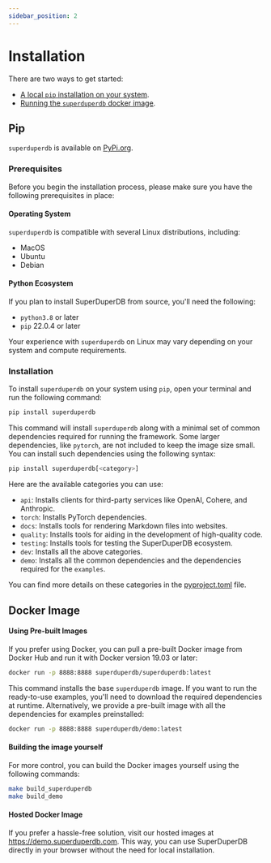```yaml
---
sidebar_position: 2
---
```


# Installation

There are two ways to get started:

- [A local `pip` installation on your system](#pip).
- [Running the `superduperdb` docker image](#docker-image).

## Pip

`superduperdb` is available on [PyPi.org](https://pypi.org/project/superduperdb/).

### Prerequisites

Before you begin the installation process, please make sure you have the following prerequisites in place:

#### Operating System

`superduperdb` is compatible with several Linux distributions, including:

- MacOS
- Ubuntu
- Debian

#### Python Ecosystem

If you plan to install SuperDuperDB from source, you'll need the following:

- `python3.8` or later
- `pip` 22.0.4 or later

Your experience with `superduperdb` on Linux may vary depending on your system and compute requirements.

### Installation

To install `superduperdb` on your system using `pip`, open your terminal and run the following command:

```bash
pip install superduperdb
```

This command will install `superduperdb` along with a minimal set of  common dependencies required for running the framework. Some larger  dependencies, like `pytorch`, are not included to keep the image size small. You can install such dependencies using the following syntax:

```bash
pip install superduperdb[<category>]
```

Here are the available categories you can use:

- `api`: Installs clients for third-party services like OpenAI, Cohere, and Anthropic.
- `torch`: Installs PyTorch dependencies.
- `docs`: Installs tools for rendering Markdown files into websites.
- `quality`: Installs tools for aiding in the development of high-quality code.
- `testing`: Installs tools for testing the SuperDuperDB ecosystem.
- `dev`: Installs all the above categories.
- `demo`: Installs all the common dependencies and the dependencies required for the `examples`.

You can find more details on these categories in the [pyproject.toml](https://github.com/SuperDuperDB/superduperdb/blob/main/pyproject.toml) file.

## Docker Image

#### Using Pre-built Images

If you prefer using Docker, you can pull a pre-built Docker image from Docker Hub and run it with Docker version 19.03 or later:

```bash
docker run -p 8888:8888 superduperdb/superduperdb:latest
```

This command installs the base `superduperdb` image. If you want to run  the ready-to-use examples, you'll need to download the required  dependencies at runtime. Alternatively, we provide a pre-built image  with all the dependencies for examples preinstalled:

```bash
docker run -p 8888:8888 superduperdb/demo:latest
```

#### Building the image yourself

For more control, you can build the Docker images yourself using the following commands:

```bash
make build_superduperdb
make build_demo
```

#### Hosted Docker Image

If you prefer a hassle-free solution, visit our hosted images at https://demo.superduperdb.com. 
This way, you can use SuperDuperDB directly in your browser without the need for local installation.